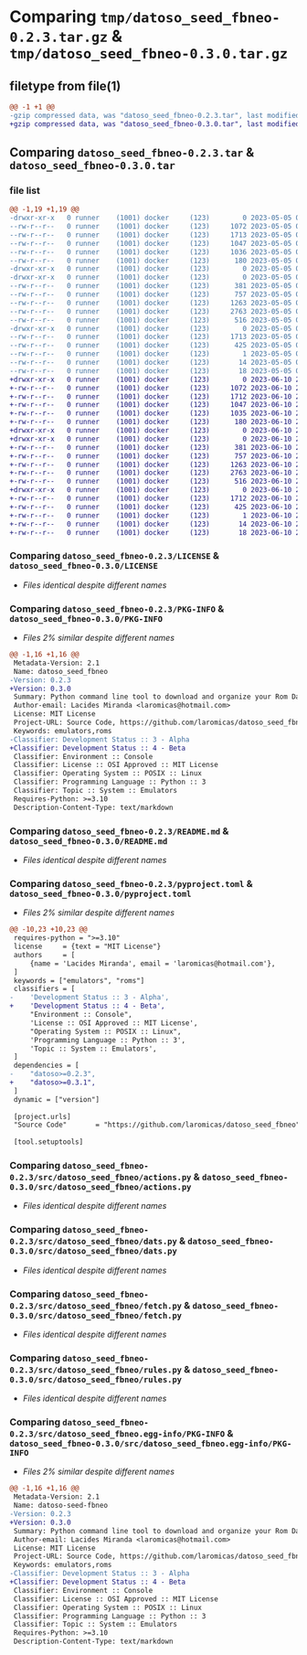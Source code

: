 # Comparing `tmp/datoso_seed_fbneo-0.2.3.tar.gz` & `tmp/datoso_seed_fbneo-0.3.0.tar.gz`

## filetype from file(1)

```diff
@@ -1 +1 @@
-gzip compressed data, was "datoso_seed_fbneo-0.2.3.tar", last modified: Fri May  5 04:11:38 2023, max compression
+gzip compressed data, was "datoso_seed_fbneo-0.3.0.tar", last modified: Sat Jun 10 20:43:03 2023, max compression
```

## Comparing `datoso_seed_fbneo-0.2.3.tar` & `datoso_seed_fbneo-0.3.0.tar`

### file list

```diff
@@ -1,19 +1,19 @@
-drwxr-xr-x   0 runner    (1001) docker     (123)        0 2023-05-05 04:11:38.302584 datoso_seed_fbneo-0.2.3/
--rw-r--r--   0 runner    (1001) docker     (123)     1072 2023-05-05 04:11:26.000000 datoso_seed_fbneo-0.2.3/LICENSE
--rw-r--r--   0 runner    (1001) docker     (123)     1713 2023-05-05 04:11:38.302584 datoso_seed_fbneo-0.2.3/PKG-INFO
--rw-r--r--   0 runner    (1001) docker     (123)     1047 2023-05-05 04:11:26.000000 datoso_seed_fbneo-0.2.3/README.md
--rw-r--r--   0 runner    (1001) docker     (123)     1036 2023-05-05 04:11:26.000000 datoso_seed_fbneo-0.2.3/pyproject.toml
--rw-r--r--   0 runner    (1001) docker     (123)      180 2023-05-05 04:11:38.302584 datoso_seed_fbneo-0.2.3/setup.cfg
-drwxr-xr-x   0 runner    (1001) docker     (123)        0 2023-05-05 04:11:38.302584 datoso_seed_fbneo-0.2.3/src/
-drwxr-xr-x   0 runner    (1001) docker     (123)        0 2023-05-05 04:11:38.302584 datoso_seed_fbneo-0.2.3/src/datoso_seed_fbneo/
--rw-r--r--   0 runner    (1001) docker     (123)      381 2023-05-05 04:11:26.000000 datoso_seed_fbneo-0.2.3/src/datoso_seed_fbneo/__init__.py
--rw-r--r--   0 runner    (1001) docker     (123)      757 2023-05-05 04:11:26.000000 datoso_seed_fbneo-0.2.3/src/datoso_seed_fbneo/actions.py
--rw-r--r--   0 runner    (1001) docker     (123)     1263 2023-05-05 04:11:26.000000 datoso_seed_fbneo-0.2.3/src/datoso_seed_fbneo/dats.py
--rw-r--r--   0 runner    (1001) docker     (123)     2763 2023-05-05 04:11:26.000000 datoso_seed_fbneo-0.2.3/src/datoso_seed_fbneo/fetch.py
--rw-r--r--   0 runner    (1001) docker     (123)      516 2023-05-05 04:11:26.000000 datoso_seed_fbneo-0.2.3/src/datoso_seed_fbneo/rules.py
-drwxr-xr-x   0 runner    (1001) docker     (123)        0 2023-05-05 04:11:38.302584 datoso_seed_fbneo-0.2.3/src/datoso_seed_fbneo.egg-info/
--rw-r--r--   0 runner    (1001) docker     (123)     1713 2023-05-05 04:11:38.000000 datoso_seed_fbneo-0.2.3/src/datoso_seed_fbneo.egg-info/PKG-INFO
--rw-r--r--   0 runner    (1001) docker     (123)      425 2023-05-05 04:11:38.000000 datoso_seed_fbneo-0.2.3/src/datoso_seed_fbneo.egg-info/SOURCES.txt
--rw-r--r--   0 runner    (1001) docker     (123)        1 2023-05-05 04:11:38.000000 datoso_seed_fbneo-0.2.3/src/datoso_seed_fbneo.egg-info/dependency_links.txt
--rw-r--r--   0 runner    (1001) docker     (123)       14 2023-05-05 04:11:38.000000 datoso_seed_fbneo-0.2.3/src/datoso_seed_fbneo.egg-info/requires.txt
--rw-r--r--   0 runner    (1001) docker     (123)       18 2023-05-05 04:11:38.000000 datoso_seed_fbneo-0.2.3/src/datoso_seed_fbneo.egg-info/top_level.txt
+drwxr-xr-x   0 runner    (1001) docker     (123)        0 2023-06-10 20:43:03.935021 datoso_seed_fbneo-0.3.0/
+-rw-r--r--   0 runner    (1001) docker     (123)     1072 2023-06-10 20:42:51.000000 datoso_seed_fbneo-0.3.0/LICENSE
+-rw-r--r--   0 runner    (1001) docker     (123)     1712 2023-06-10 20:43:03.935021 datoso_seed_fbneo-0.3.0/PKG-INFO
+-rw-r--r--   0 runner    (1001) docker     (123)     1047 2023-06-10 20:42:51.000000 datoso_seed_fbneo-0.3.0/README.md
+-rw-r--r--   0 runner    (1001) docker     (123)     1035 2023-06-10 20:42:51.000000 datoso_seed_fbneo-0.3.0/pyproject.toml
+-rw-r--r--   0 runner    (1001) docker     (123)      180 2023-06-10 20:43:03.935021 datoso_seed_fbneo-0.3.0/setup.cfg
+drwxr-xr-x   0 runner    (1001) docker     (123)        0 2023-06-10 20:43:03.935021 datoso_seed_fbneo-0.3.0/src/
+drwxr-xr-x   0 runner    (1001) docker     (123)        0 2023-06-10 20:43:03.935021 datoso_seed_fbneo-0.3.0/src/datoso_seed_fbneo/
+-rw-r--r--   0 runner    (1001) docker     (123)      381 2023-06-10 20:42:51.000000 datoso_seed_fbneo-0.3.0/src/datoso_seed_fbneo/__init__.py
+-rw-r--r--   0 runner    (1001) docker     (123)      757 2023-06-10 20:42:51.000000 datoso_seed_fbneo-0.3.0/src/datoso_seed_fbneo/actions.py
+-rw-r--r--   0 runner    (1001) docker     (123)     1263 2023-06-10 20:42:51.000000 datoso_seed_fbneo-0.3.0/src/datoso_seed_fbneo/dats.py
+-rw-r--r--   0 runner    (1001) docker     (123)     2763 2023-06-10 20:42:51.000000 datoso_seed_fbneo-0.3.0/src/datoso_seed_fbneo/fetch.py
+-rw-r--r--   0 runner    (1001) docker     (123)      516 2023-06-10 20:42:51.000000 datoso_seed_fbneo-0.3.0/src/datoso_seed_fbneo/rules.py
+drwxr-xr-x   0 runner    (1001) docker     (123)        0 2023-06-10 20:43:03.935021 datoso_seed_fbneo-0.3.0/src/datoso_seed_fbneo.egg-info/
+-rw-r--r--   0 runner    (1001) docker     (123)     1712 2023-06-10 20:43:03.000000 datoso_seed_fbneo-0.3.0/src/datoso_seed_fbneo.egg-info/PKG-INFO
+-rw-r--r--   0 runner    (1001) docker     (123)      425 2023-06-10 20:43:03.000000 datoso_seed_fbneo-0.3.0/src/datoso_seed_fbneo.egg-info/SOURCES.txt
+-rw-r--r--   0 runner    (1001) docker     (123)        1 2023-06-10 20:43:03.000000 datoso_seed_fbneo-0.3.0/src/datoso_seed_fbneo.egg-info/dependency_links.txt
+-rw-r--r--   0 runner    (1001) docker     (123)       14 2023-06-10 20:43:03.000000 datoso_seed_fbneo-0.3.0/src/datoso_seed_fbneo.egg-info/requires.txt
+-rw-r--r--   0 runner    (1001) docker     (123)       18 2023-06-10 20:43:03.000000 datoso_seed_fbneo-0.3.0/src/datoso_seed_fbneo.egg-info/top_level.txt
```

### Comparing `datoso_seed_fbneo-0.2.3/LICENSE` & `datoso_seed_fbneo-0.3.0/LICENSE`

 * *Files identical despite different names*

### Comparing `datoso_seed_fbneo-0.2.3/PKG-INFO` & `datoso_seed_fbneo-0.3.0/PKG-INFO`

 * *Files 2% similar despite different names*

```diff
@@ -1,16 +1,16 @@
 Metadata-Version: 2.1
 Name: datoso_seed_fbneo
-Version: 0.2.3
+Version: 0.3.0
 Summary: Python command line tool to download and organize your Rom Dat files.
 Author-email: Lacides Miranda <laromicas@hotmail.com>
 License: MIT License
 Project-URL: Source Code, https://github.com/laromicas/datoso_seed_fbneo
 Keywords: emulators,roms
-Classifier: Development Status :: 3 - Alpha
+Classifier: Development Status :: 4 - Beta
 Classifier: Environment :: Console
 Classifier: License :: OSI Approved :: MIT License
 Classifier: Operating System :: POSIX :: Linux
 Classifier: Programming Language :: Python :: 3
 Classifier: Topic :: System :: Emulators
 Requires-Python: >=3.10
 Description-Content-Type: text/markdown
```

### Comparing `datoso_seed_fbneo-0.2.3/README.md` & `datoso_seed_fbneo-0.3.0/README.md`

 * *Files identical despite different names*

### Comparing `datoso_seed_fbneo-0.2.3/pyproject.toml` & `datoso_seed_fbneo-0.3.0/pyproject.toml`

 * *Files 2% similar despite different names*

```diff
@@ -10,23 +10,23 @@
 requires-python = ">=3.10"
 license     = {text = "MIT License"}
 authors     = [
     {name = 'Lacides Miranda', email = 'laromicas@hotmail.com'},
 ]
 keywords = ["emulators", "roms"]
 classifiers = [
-    'Development Status :: 3 - Alpha',
+    'Development Status :: 4 - Beta',
     "Environment :: Console",
     'License :: OSI Approved :: MIT License',
     "Operating System :: POSIX :: Linux",
     'Programming Language :: Python :: 3',
     'Topic :: System :: Emulators',
 ]
 dependencies = [
-    "datoso>=0.2.3",
+    "datoso>=0.3.1",
 ]
 dynamic = ["version"]
 
 [project.urls]
 "Source Code"       = "https://github.com/laromicas/datoso_seed_fbneo"
 
 [tool.setuptools]
```

### Comparing `datoso_seed_fbneo-0.2.3/src/datoso_seed_fbneo/actions.py` & `datoso_seed_fbneo-0.3.0/src/datoso_seed_fbneo/actions.py`

 * *Files identical despite different names*

### Comparing `datoso_seed_fbneo-0.2.3/src/datoso_seed_fbneo/dats.py` & `datoso_seed_fbneo-0.3.0/src/datoso_seed_fbneo/dats.py`

 * *Files identical despite different names*

### Comparing `datoso_seed_fbneo-0.2.3/src/datoso_seed_fbneo/fetch.py` & `datoso_seed_fbneo-0.3.0/src/datoso_seed_fbneo/fetch.py`

 * *Files identical despite different names*

### Comparing `datoso_seed_fbneo-0.2.3/src/datoso_seed_fbneo/rules.py` & `datoso_seed_fbneo-0.3.0/src/datoso_seed_fbneo/rules.py`

 * *Files identical despite different names*

### Comparing `datoso_seed_fbneo-0.2.3/src/datoso_seed_fbneo.egg-info/PKG-INFO` & `datoso_seed_fbneo-0.3.0/src/datoso_seed_fbneo.egg-info/PKG-INFO`

 * *Files 2% similar despite different names*

```diff
@@ -1,16 +1,16 @@
 Metadata-Version: 2.1
 Name: datoso-seed-fbneo
-Version: 0.2.3
+Version: 0.3.0
 Summary: Python command line tool to download and organize your Rom Dat files.
 Author-email: Lacides Miranda <laromicas@hotmail.com>
 License: MIT License
 Project-URL: Source Code, https://github.com/laromicas/datoso_seed_fbneo
 Keywords: emulators,roms
-Classifier: Development Status :: 3 - Alpha
+Classifier: Development Status :: 4 - Beta
 Classifier: Environment :: Console
 Classifier: License :: OSI Approved :: MIT License
 Classifier: Operating System :: POSIX :: Linux
 Classifier: Programming Language :: Python :: 3
 Classifier: Topic :: System :: Emulators
 Requires-Python: >=3.10
 Description-Content-Type: text/markdown
```

